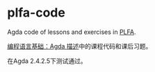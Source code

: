# plfa-code
Agda code of lessons and exercises in [PLFA](https://plfa.github.io/).

[编程语言基础：Agda 描述](https://plfa-zh.github.io/)中的课程代码和课后习题。

在Agda 2.4.2.5下测试通过。



